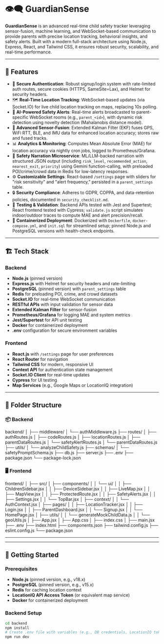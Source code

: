 # 👁️‍🗨️ GuardianSense

**GuardianSense** is an advanced real-time child safety tracker leveraging sensor-fusion, machine learning, and WebSocket-based communication to provide parents with precise location tracking, behavioral insights, and safety alerts. Built with a modern full-stack architecture using Node.js, Express, React, and Tailwind CSS, it ensures robust security, scalability, and real-time performance.

---

## 🧠 Features

- 🔐 **Secure Authentication**: Robust signup/login system with rate-limited auth routes, secure cookies (HTTPS, SameSite=Lax), and Helmet for security headers.
- 🗺️ **Real-Time Location Tracking**: WebSocket-based updates (via Socket.IO) for live child location tracking on maps, replacing 10s polling.
- 🚨 **AI-Powered Safety Alerts**: Real-time alerts broadcasted to parent-specific WebSocket rooms (e.g., `parent_<id>`), with dynamic risk detection using novelty detection (Mahalanobis distance model).
- 🧪 **Advanced Sensor-Fusion**: Extended Kalman Filter (EKF) fuses GPS, WiFi RTT, BLE, and IMU data for enhanced location accuracy; stores raw and fused tracks.
- 📊 **Analytics & Monitoring**: Computes Mean Absolute Error (MAE) for location accuracy via nightly cron jobs, logged to Prometheus/Grafana.
- 🧠 **Safety Narration Microservice**: ML/LLM-backed narration with structured JSON output (including `risk_level`, `recommended_action`, `nearest_exit`, `priority`) using Gemini function-calling, with preloaded POI/crime/crowd data in Redis for low-latency responses.
- ⚙️ **Customizable Settings**: React-based `/settings` page with sliders for "risk sensitivity" and "alert frequency," persisted in a `parent_settings` table.
- 🔒 **Security Compliance**: Adheres to GDPR, COPPA, and data-retention policies, documented in `security_checklist.md`.
- 🧪 **Testing & Validation**: Backend APIs tested with Jest and Supertest; React frontend tested with Cypress; `validate.js` script simulates indoor/outdoor traces to compute MAE and alert precision/recall.
- 🐳 **Containerized Deployment**: Dockerized with `Dockerfile`, `docker-compose.yml`, and `init.sql` for streamlined setup; pinned Node.js and PostgreSQL versions with health-check endpoints.

---

## 🏗️ Tech Stack

### Backend
- **Node.js** (pinned version)
- **Express.js** with Helmet for security headers and rate-limiting
- **PostgreSQL** (pinned version) with `parent_settings` table
- **Redis** for preloading POI, crime, and crowd datasets
- **Socket.IO** for real-time WebSocket communication
- **RESTful APIs** with input validation for sensor data
- **Extended Kalman Filter** for sensor-fusion
- **Prometheus/Grafana** for logging MAE and system metrics
- **Jest/Supertest** for API unit testing
- **Docker** for containerized deployment
- **.env** configuration for secure environment variables

### Frontend
- **React.js** with `/settings` page for user preferences
- **React Router** for navigation
- **Tailwind CSS** for modern, responsive UI
- **Context API** for authentication state management
- **Socket.IO Client** for real-time updates
- **Cypress** for UI testing
- **Map Services** (e.g., Google Maps or LocationIQ integration)

---

## 📁 Folder Structure

### 📦 Backend
backend/
│
├── middleware/
│ └── authMiddleware.js
├── routes/
│ ├── authRoutes.js
│ ├── codeRoutes.js
│ ├── locationRoutes.js
│ ├── parentDataRoutes.js
│ └── safetyAlertRoutes.js
│ └── parentDataRoutes.js
├── utils/
│ └── analyzeChildSafety.js
├── schemas/
│ └── safetyPromptSchema.js
├── db.js
├── server.js
├── .env
├── package.json
└── package-lock.json


### 🖥️ Frontend
frontend/
│
├── src/
│ ├── components/
│ │ └── ui/
│ │ ├── ChildrenSidebar.jsx
│ │ ├── DeviceSidebar.jsx
│ │ ├── LiveMap.jsx
│ │ ├── MapView.jsx
│ │ ├── ProtectedRoute.jsx
│ │ ├── SafetyAlerts.jsx
│ │ ├── Settings.jsx
│ │ └── TopBar.jsx
│ ├── context/
│ │ └── AuthContext.jsx
│ ├── pages/
│ │ ├── LocationTracker.jsx
│ │ ├── Login.jsx
│ │ ├── ParentDashboard.jsx
│ │ └── Signup.jsx
│ │ └── HomePage.jsx
│ ├── utils/
│ │ └── generateMockChildData.js
│ │ └── geoUtils.js
│ ├── App.jsx
│ ├── App.css
│ ├── index.css
│ ├── main.jsx
├── .env
├── index.html
├── components.json
├── tailwind.config.js
├── eslint.config.js
└── package.json

---


---

## 🚀 Getting Started

### Prerequisites
- **Node.js** (pinned version, e.g., v18.x)
- **PostgreSQL** (pinned version, e.g., v15.x)
- **Redis** for caching location context
- **LocationIQ API Access Token** (or equivalent map service)
- **Docker** for containerized deployment

### Backend Setup
```bash
cd backend
npm install
# Create .env file with variables (e.g., DB credentials, LocationIQ token)
npm run dev


